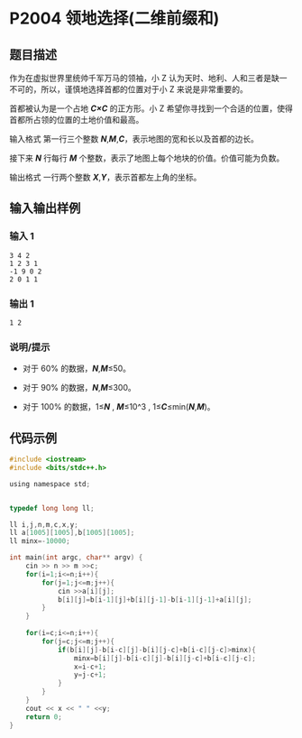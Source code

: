 # P2004 领地选择(二维前缀和)
## 题目描述
作为在虚拟世界里统帅千军万马的领袖，小 Z 认为天时、地利、人和三者是缺一不可的，所以，谨慎地选择首都的位置对于小 Z 来说是非常重要的。

首都被认为是一个占地 ***C×C*** 的正方形。小 Z 希望你寻找到一个合适的位置，使得首都所占领的位置的土地价值和最高。

输入格式
第一行三个整数 ***N***,***M***,***C***，表示地图的宽和长以及首都的边长。

接下来 ***N*** 行每行 ***M*** 个整数，表示了地图上每个地块的价值。价值可能为负数。

输出格式
一行两个整数 ***X***,***Y***，表示首都左上角的坐标。

## 输入输出样例
### 输入 1
```
3 4 2
1 2 3 1
-1 9 0 2
2 0 1 1
```
### 输出 1
```
1 2
```
### 说明/提示
+ 对于 60% 的数据，***N***,***M***≤50。

+ 对于 90% 的数据，***N***,***M***≤300。

+ 对于 100% 的数据，1≤***N*** , ***M***≤10^3 , 1≤***C***≤min(***N***,***M***)。

## 代码示例
```c
#include <iostream>
#include <bits/stdc++.h>

using namespace std;


typedef long long ll;

ll i,j,n,m,c,x,y;
ll a[1005][1005],b[1005][1005];
ll minx=-10000;

int main(int argc, char** argv) {
	cin >> n >> m >>c;
	for(i=1;i<=n;i++){
		for(j=1;j<=m;j++){
			cin >>a[i][j];
			b[i][j]=b[i-1][j]+b[i][j-1]-b[i-1][j-1]+a[i][j];
		}
	}
	
	for(i=c;i<=n;i++){
		for(j=c;j<=m;j++){
			if(b[i][j]-b[i-c][j]-b[i][j-c]+b[i-c][j-c]>minx){
				minx=b[i][j]-b[i-c][j]-b[i][j-c]+b[i-c][j-c];
				x=i-c+1;
				y=j-c+1;
			}
		}
	}
	cout << x << " " <<y;
	return 0;
}
```
